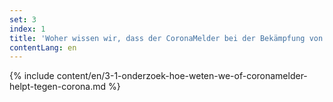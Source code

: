 ```yaml
---
set: 3
index: 1
title: 'Woher wissen wir, dass der CoronaMelder bei der Bekämpfung von Corona hilft?'
contentLang: en
---
```

{% include content/en/3-1-onderzoek-hoe-weten-we-of-coronamelder-helpt-tegen-corona.md %}
